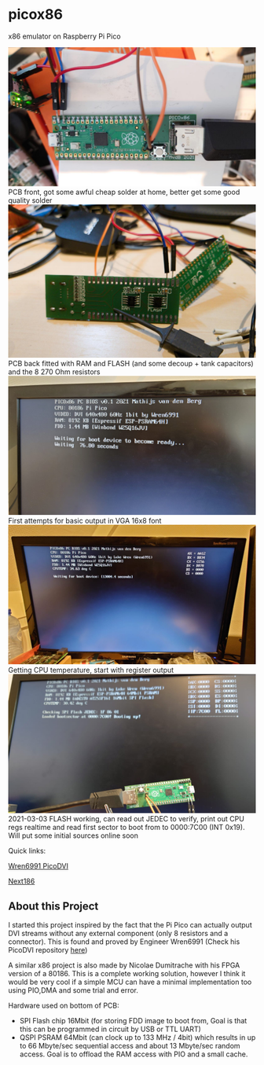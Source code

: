 # picox86
x86 emulator on Raspberry Pi Pico

![](img/picox86pcb.jpg)
PCB front, got some awful cheap solder at home, better get some good quality solder
![](img/picox86back.jpg)
PCB back fitted with RAM and FLASH (and some decoup + tank capacitors) and the 8 270 Ohm resistors
![](img/picox86screen.jpg)
First attempts for basic output in VGA 16x8 font
![](img/picox86screen2.jpg)
Getting CPU temperature, start with register output
![](img/picox86screen3.jpg)
2021-03-03 FLASH working, can read out JEDEC to verify, print out CPU regs realtime and read first sector to boot from to 0000:7C00 (INT 0x19). Will put some initial sources online soon



Quick links:

[Wren6991 PicoDVI](https://github.com/Wren6991/PicoDVI)

[Next186](https://opencores.org/projects/next186_soc_pc/)

About this Project
-----------------

I started this project inspired by the fact that the Pi Pico can actually output DVI streams without any external component (only 8 resistors and a connector). This is found and proved by Engineer Wren6991 (Check his PicoDVI repository [here](https://github.com/Wren6991/PicoDVI))

A similar x86 project is also made by Nicolae Dumitrache with his FPGA version of a 80186. This is a complete working solution, however I think it would be very cool if a simple MCU can have a minimal implementation too using PIO,DMA and some trial and error.



Hardware used on bottom of PCB:

- SPI Flash chip 16Mbit (for storing FDD image to boot from, Goal is that this can be programmed in circuit by USB or TTL UART)
- QSPI PSRAM 64Mbit (can clock up to 133 MHz / 4bit) which results in up to 66 Mbyte/sec sequential access and about 13 Mbyte/sec random access. Goal is to offload the RAM access with PIO and a small cache.


